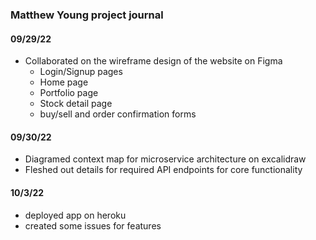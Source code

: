### Matthew Young project journal

#### 09/29/22

-   Collaborated on the wireframe design of the website on Figma
    -   Login/Signup pages
    -   Home page
    -   Portfolio page
    -   Stock detail page
    -   buy/sell and order confirmation forms

#### 09/30/22

-   Diagramed context map for microservice architecture on excalidraw
-   Fleshed out details for required API endpoints for core functionality

#### 10/3/22

-   deployed app on heroku
-   created some issues for features
